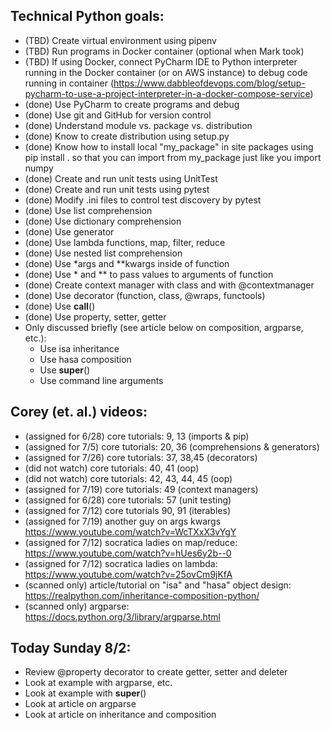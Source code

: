 ## Technical Python goals:
- (TBD) Create virtual environment using pipenv
- (TBD) Run programs in Docker container (optional when Mark took)
- (TBD) If using Docker, connect PyCharm IDE to Python interpreter running in the Docker container (or on AWS instance) to debug code running in container (https://www.dabbleofdevops.com/blog/setup-pycharm-to-use-a-project-interpreter-in-a-docker-compose-service)
- (done) Use PyCharm to create programs and debug
- (done) Use git and GitHub for version control
- (done) Understand module vs. package vs. distribution
- (done) Know to create distribution using setup.py
- (done) Know how to install local "my_package" in site packages using pip install . so that you can import from my_package just like you import numpy
- (done) Create and run unit tests using UnitTest
- (done) Create and run unit tests using pytest
- (done) Modify .ini files to control test discovery by pytest
- (done) Use list comprehension
- (done) Use dictionary comprehension
- (done) Use generator
- (done) Use lambda functions, map, filter, reduce
- (done) Use nested list comprehension
- (done) Use *args and **kwargs inside of function
- (done) Use * and ** to pass values to arguments of function
- (done) Create context manager with class and with @contextmanager
- (done) Use decorator (function, class, @wraps, functools)
- (done) Use __call__()
- (done) Use property, setter, getter
- Only discussed briefly (see article below on composition, argparse, etc.):
    - Use isa inheritance
    - Use hasa composition
    - Use __super__()
    - Use command line arguments

## Corey (et. al.) videos:
- (assigned for 6/28) core tutorials: 9, 13  (imports & pip)
- (assigned for 7/5)  core tutorials:  20, 36 (comprehensions & generators)
- (assigned for 7/26) core tutorials:  37, 38,45 (decorators)
- (did not watch) core tutorials:  40, 41 (oop)
- (did not watch) core tutorials:  42, 43, 44, 45 (oop)
- (assigned for 7/19) core tutorials:  49 (context managers)
- (assigned for 6/28) core tutorials:  57 (unit testing)
- (assigned for 7/12)  core tutorials 90, 91 (iterables)
- (assigned for 7/19) another guy on args kwargs https://www.youtube.com/watch?v=WcTXxX3vYgY
- (assigned for 7/12) socratica ladies on map/reduce:  https://www.youtube.com/watch?v=hUes6y2b--0
- (assigned for 7/12) socratica ladies on lambda:  https://www.youtube.com/watch?v=25ovCm9jKfA
- (scanned only) article/tutorial on "isa" and "hasa" object design:  https://realpython.com/inheritance-composition-python/
- (scanned only) argparse:  https://docs.python.org/3/library/argparse.html

## Today Sunday 8/2:
- Review @property decorator to create getter, setter and deleter
- Look at example with argparse, etc.
- Look at example with __super__()
- Look at article on argparse
- Look at article on inheritance and composition
